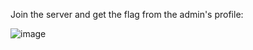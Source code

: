 Join the server and get the flag from the admin's profile:

![image](https://github.com/RJCyber1/VishwaCTF-2024-Writeups/assets/86359182/d7f2cdcb-5681-4fdd-97be-2a604746bcb2)
